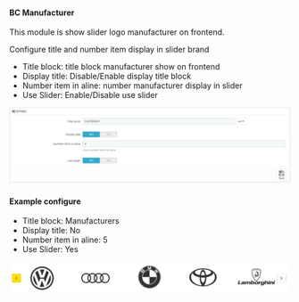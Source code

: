 #### BC Manufacturer
This module is show slider logo manufacturer on frontend.

Configure title and number item display in slider brand
* Title block: title block manufacturer show on frontend 
* Display title: Disable/Enable display title block
* Number item in aline: number manufacturer display in slider
* Use Slider: Enable/Disable use slider

![](/assets/bcmanu.jpg)

#### Example configure
* Title block: Manufacturers
* Display title: No
* Number item in aline: 5
* Use Slider: Yes

![](/example/bcmanu.jpg)


